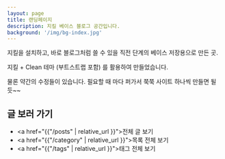 ```yaml
---
layout: page
title: 랜딩페이지
description: 지킬 베이스 블로그 공간입니다.
background: '/img/bg-index.jpg'
---
```


지킬을 설치하고, 바로 블로그처럼 쓸 수 있을 직전 단계의 베이스 저장용으로 만든 곳.

지킬 + Clean 테마 (부트스트랩 포함) 를 활용하여 만들었습니다.

물론 약간의 수정들이 있습니다. 필요할 때 마다 퍼가서 쭉쭉 사이트 하나씩 만들면 될 듯~~

## 글 보러 가기
- <a href="{{"/posts" | relative_url }}">전체 글 보기</a>
- <a href="{{"/category" | relative_url }}">목록 전체 보기</a>
- <a href="{{"/tags" | relative_url }}">태그 전체 보기</a>
